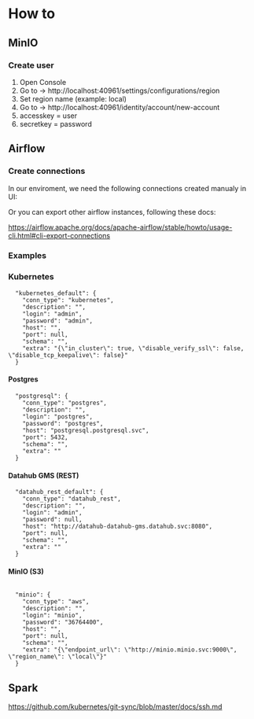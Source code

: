 # How to

## MinIO
### Create user

1. Open Console
2. Go to -> http://localhost:40961/settings/configurations/region
3. Set region name (example: local)
4. Go to -> http://localhost:40961/identity/account/new-account
5. accesskey = user
6. secretkey = password


## Airflow

### Create connections

In our enviroment, we need the following connections created manualy in UI:

Or you can export other airflow instances, following these docs:

https://airflow.apache.org/docs/apache-airflow/stable/howto/usage-cli.html#cli-export-connections


### Examples

### Kubernetes
```
  "kubernetes_default": {
    "conn_type": "kubernetes",
    "description": "",
    "login": "admin",
    "password": "admin",
    "host": "",
    "port": null,
    "schema": "",
    "extra": "{\"in_cluster\": true, \"disable_verify_ssl\": false, \"disable_tcp_keepalive\": false}"
  }
```

#### Postgres 
```
  "postgresql": {
    "conn_type": "postgres",
    "description": "",
    "login": "postgres",
    "password": "postgres",
    "host": "postgresql.postgresql.svc",
    "port": 5432,
    "schema": "",
    "extra": ""
  }
```

#### Datahub GMS (REST)
```
  "datahub_rest_default": {
    "conn_type": "datahub_rest",
    "description": "",
    "login": "admin",
    "password": null,
    "host": "http://datahub-datahub-gms.datahub.svc:8080",
    "port": null,
    "schema": "",
    "extra": ""
  }
```

#### MinIO (S3)
```

  "minio": {
    "conn_type": "aws",
    "description": "",
    "login": "minio",
    "password": "36764400",
    "host": "",
    "port": null,
    "schema": "",
    "extra": "{\"endpoint_url\": \"http://minio.minio.svc:9000\", \"region_name\": \"local\"}"
  }
```

## Spark

https://github.com/kubernetes/git-sync/blob/master/docs/ssh.md
